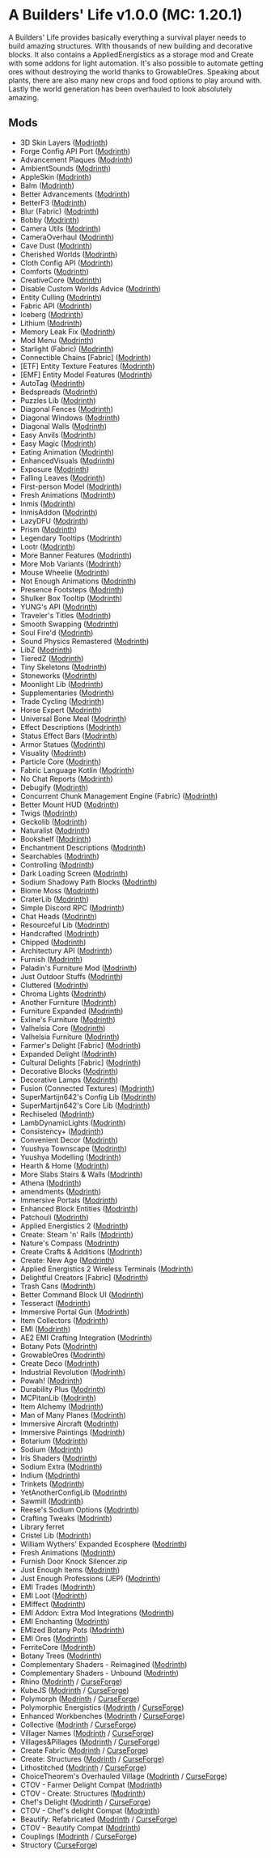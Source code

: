 # A Builders' Life v1.0.0 (MC: 1.20.1)
A Builders' Life provides basically everything a survival player needs to build amazing structures. WIth thousands of new building and decorative blocks. It also contains a AppliedEnergistics as a storage mod and Create with some addons for light automation. It's also possible to automate getting ores without destroying the world thanks to GrowableOres. Speaking about plants, there are also many new crops and food options to play around with. Lastly the world generation has been overhauled to look absolutely amazing.
## Mods
- 3D Skin Layers ([Modrinth](https://modrinth.com/mod/3dskinlayers))
- Forge Config API Port ([Modrinth](https://modrinth.com/mod/forge-config-api-port))
- Advancement Plaques ([Modrinth](https://modrinth.com/mod/advancement-plaques))
- AmbientSounds ([Modrinth](https://modrinth.com/mod/ambientsounds))
- AppleSkin ([Modrinth](https://modrinth.com/mod/appleskin))
- Balm ([Modrinth](https://modrinth.com/mod/balm))
- Better Advancements ([Modrinth](https://modrinth.com/mod/better-advancements))
- BetterF3 ([Modrinth](https://modrinth.com/mod/betterf3))
- Blur (Fabric) ([Modrinth](https://modrinth.com/mod/blur-fabric))
- Bobby ([Modrinth](https://modrinth.com/mod/bobby))
- Camera Utils ([Modrinth](https://modrinth.com/mod/camera-utils))
- CameraOverhaul ([Modrinth](https://modrinth.com/mod/cameraoverhaul))
- Cave Dust ([Modrinth](https://modrinth.com/mod/cave-dust))
- Cherished Worlds ([Modrinth](https://modrinth.com/mod/cherished-worlds))
- Cloth Config API ([Modrinth](https://modrinth.com/mod/cloth-config))
- Comforts ([Modrinth](https://modrinth.com/mod/comforts))
- CreativeCore ([Modrinth](https://modrinth.com/mod/creativecore))
- Disable Custom Worlds Advice ([Modrinth](https://modrinth.com/mod/dcwa))
- Entity Culling ([Modrinth](https://modrinth.com/mod/entityculling))
- Fabric API ([Modrinth](https://modrinth.com/mod/fabric-api))
- Iceberg ([Modrinth](https://modrinth.com/mod/iceberg))
- Lithium ([Modrinth](https://modrinth.com/mod/lithium))
- Memory Leak Fix ([Modrinth](https://modrinth.com/mod/memoryleakfix))
- Mod Menu ([Modrinth](https://modrinth.com/mod/modmenu))
- Starlight (Fabric) ([Modrinth](https://modrinth.com/mod/starlight))
- Connectible Chains [Fabric] ([Modrinth](https://modrinth.com/mod/connectible_chains))
- [ETF] Entity Texture Features ([Modrinth](https://modrinth.com/mod/entitytexturefeatures))
- [EMF] Entity Model Features ([Modrinth](https://modrinth.com/mod/entity-model-features))
- AutoTag ([Modrinth](https://modrinth.com/mod/autotag))
- Bedspreads ([Modrinth](https://modrinth.com/mod/bedspreads))
- Puzzles Lib ([Modrinth](https://modrinth.com/mod/puzzles-lib))
- Diagonal Fences ([Modrinth](https://modrinth.com/mod/diagonal-fences))
- Diagonal Windows ([Modrinth](https://modrinth.com/mod/diagonal-windows))
- Diagonal Walls ([Modrinth](https://modrinth.com/mod/diagonal-walls))
- Easy Anvils ([Modrinth](https://modrinth.com/mod/easy-anvils))
- Easy Magic ([Modrinth](https://modrinth.com/mod/easy-magic))
- Eating Animation ([Modrinth](https://modrinth.com/mod/eating-animation))
- EnhancedVisuals ([Modrinth](https://modrinth.com/mod/enhancedvisuals))
- Exposure ([Modrinth](https://modrinth.com/mod/exposure))
- Falling Leaves ([Modrinth](https://modrinth.com/mod/fallingleaves))
- First-person Model ([Modrinth](https://modrinth.com/mod/first-person-model))
- Fresh Animations ([Modrinth](https://modrinth.com/mod/fresh-animations))
- Inmis ([Modrinth](https://modrinth.com/mod/inmis))
- InmisAddon ([Modrinth](https://modrinth.com/mod/inmisaddon))
- LazyDFU ([Modrinth](https://modrinth.com/mod/lazydfu))
- Prism ([Modrinth](https://modrinth.com/mod/prism-lib))
- Legendary Tooltips ([Modrinth](https://modrinth.com/mod/legendary-tooltips))
- Lootr ([Modrinth](https://modrinth.com/mod/lootr))
- More Banner Features ([Modrinth](https://modrinth.com/mod/more-banner-features))
- More Mob Variants ([Modrinth](https://modrinth.com/mod/more-mob-variants))
- Mouse Wheelie ([Modrinth](https://modrinth.com/mod/mouse-wheelie))
- Not Enough Animations ([Modrinth](https://modrinth.com/mod/not-enough-animations))
- Presence Footsteps ([Modrinth](https://modrinth.com/mod/presence-footsteps))
- Shulker Box Tooltip ([Modrinth](https://modrinth.com/mod/shulkerboxtooltip))
- YUNG's API ([Modrinth](https://modrinth.com/mod/yungs-api))
- Traveler's Titles ([Modrinth](https://modrinth.com/mod/travelers-titles))
- Smooth Swapping ([Modrinth](https://modrinth.com/mod/smooth-swapping))
- Soul Fire'd ([Modrinth](https://modrinth.com/mod/soul-fire-d))
- Sound Physics Remastered ([Modrinth](https://modrinth.com/mod/sound-physics-remastered))
- LibZ ([Modrinth](https://modrinth.com/mod/libz))
- TieredZ ([Modrinth](https://modrinth.com/mod/tieredz))
- Tiny Skeletons ([Modrinth](https://modrinth.com/mod/tiny-skeletons))
- Stoneworks ([Modrinth](https://modrinth.com/mod/stoneworks))
- Moonlight Lib ([Modrinth](https://modrinth.com/mod/moonlight))
- Supplementaries ([Modrinth](https://modrinth.com/mod/supplementaries))
- Trade Cycling ([Modrinth](https://modrinth.com/mod/trade-cycling))
- Horse Expert ([Modrinth](https://modrinth.com/mod/horse-expert))
- Universal Bone Meal ([Modrinth](https://modrinth.com/mod/universal-bone-meal))
- Effect Descriptions ([Modrinth](https://modrinth.com/mod/effect-descriptions))
- Status Effect Bars ([Modrinth](https://modrinth.com/mod/status-effect-bars))
- Armor Statues ([Modrinth](https://modrinth.com/mod/armor-statues))
- Visuality ([Modrinth](https://modrinth.com/mod/visuality))
- Particle Core ([Modrinth](https://modrinth.com/mod/particle-core))
- Fabric Language Kotlin ([Modrinth](https://modrinth.com/mod/fabric-language-kotlin))
- No Chat Reports ([Modrinth](https://modrinth.com/mod/no-chat-reports))
- Debugify ([Modrinth](https://modrinth.com/mod/debugify))
- Concurrent Chunk Management Engine (Fabric) ([Modrinth](https://modrinth.com/mod/c2me-fabric))
- Better Mount HUD ([Modrinth](https://modrinth.com/mod/better-mount-hud))
- Twigs ([Modrinth](https://modrinth.com/mod/twigs))
- Geckolib ([Modrinth](https://modrinth.com/mod/geckolib))
- Naturalist ([Modrinth](https://modrinth.com/mod/naturalist))
- Bookshelf ([Modrinth](https://modrinth.com/mod/bookshelf-lib))
- Enchantment Descriptions ([Modrinth](https://modrinth.com/mod/enchantment-descriptions))
- Searchables ([Modrinth](https://modrinth.com/mod/searchables))
- Controlling ([Modrinth](https://modrinth.com/mod/controlling))
- Dark Loading Screen ([Modrinth](https://modrinth.com/mod/dark-loading-screen))
- Sodium Shadowy Path Blocks ([Modrinth](https://modrinth.com/mod/sodium-shadowy-path-blocks))
- Biome Moss ([Modrinth](https://modrinth.com/mod/biome-moss))
- CraterLib ([Modrinth](https://modrinth.com/mod/craterlib))
- Simple Discord RPC ([Modrinth](https://modrinth.com/mod/simple-discord-rpc))
- Chat Heads ([Modrinth](https://modrinth.com/mod/chat-heads))
- Resourceful Lib ([Modrinth](https://modrinth.com/mod/resourceful-lib))
- Handcrafted ([Modrinth](https://modrinth.com/mod/handcrafted))
- Chipped ([Modrinth](https://modrinth.com/mod/chipped))
- Architectury API ([Modrinth](https://modrinth.com/mod/architectury-api))
- Furnish ([Modrinth](https://modrinth.com/mod/furnish-furniture))
- Paladin's Furniture Mod ([Modrinth](https://modrinth.com/mod/paladins-furniture))
- Just Outdoor Stuffs ([Modrinth](https://modrinth.com/mod/just-outdoor-stuffs))
- Cluttered ([Modrinth](https://modrinth.com/mod/cluttered))
- Chroma Lights ([Modrinth](https://modrinth.com/mod/chroma-lights))
- Another Furniture ([Modrinth](https://modrinth.com/mod/another-furniture))
- Furniture Expanded ([Modrinth](https://modrinth.com/mod/furniture-expanded))
- Exline's Furniture ([Modrinth](https://modrinth.com/mod/exlines-furniture))
- Valhelsia Core ([Modrinth](https://modrinth.com/mod/valhelsia-core))
- Valhelsia Furniture ([Modrinth](https://modrinth.com/mod/valhelsia-furniture))
- Farmer's Delight [Fabric] ([Modrinth](https://modrinth.com/mod/farmers-delight-fabric))
- Expanded Delight ([Modrinth](https://modrinth.com/mod/expanded-delight))
- Cultural Delights [Fabric] ([Modrinth](https://modrinth.com/mod/cultural-delights-fabric))
- Decorative Blocks ([Modrinth](https://modrinth.com/mod/decorative-blocks))
- Decorative Lamps ([Modrinth](https://modrinth.com/mod/decorative-lamps))
- Fusion (Connected Textures) ([Modrinth](https://modrinth.com/mod/fusion-connected-textures))
- SuperMartijn642's Config Lib ([Modrinth](https://modrinth.com/mod/supermartijn642s-config-lib))
- SuperMartijn642's Core Lib ([Modrinth](https://modrinth.com/mod/supermartijn642s-core-lib))
- Rechiseled ([Modrinth](https://modrinth.com/mod/rechiseled))
- LambDynamicLights ([Modrinth](https://modrinth.com/mod/lambdynamiclights))
- Consistency+ ([Modrinth](https://modrinth.com/mod/consistencyplus))
- Convenient Decor ([Modrinth](https://modrinth.com/mod/convenient-decor))
- Yuushya Townscape ([Modrinth](https://modrinth.com/mod/yuushya-townscape))
- Yuushya Modelling ([Modrinth](https://modrinth.com/mod/yuushya-modelling))
- Hearth & Home ([Modrinth](https://modrinth.com/mod/hearth-and-home))
- More Slabs Stairs & Walls ([Modrinth](https://modrinth.com/mod/more-slabs-stairs-and-walls))
- Athena ([Modrinth](https://modrinth.com/mod/athena-ctm))
- amendments ([Modrinth](https://modrinth.com/mod/amendments))
- Immersive Portals ([Modrinth](https://modrinth.com/mod/immersiveportals))
- Enhanced Block Entities ([Modrinth](https://modrinth.com/mod/ebe))
- Patchouli ([Modrinth](https://modrinth.com/mod/patchouli))
- Applied Energistics 2 ([Modrinth](https://modrinth.com/mod/ae2))
- Create: Steam 'n' Rails ([Modrinth](https://modrinth.com/mod/create-steam-n-rails))
- Nature's Compass ([Modrinth](https://modrinth.com/mod/natures-compass))
- Create Crafts & Additions ([Modrinth](https://modrinth.com/mod/createaddition))
- Create: New Age ([Modrinth](https://modrinth.com/mod/create-new-age))
- Applied Energistics 2 Wireless Terminals ([Modrinth](https://modrinth.com/mod/applied-energistics-2-wireless-terminals))
- Delightful Creators  [Fabric] ([Modrinth](https://modrinth.com/mod/delightful-creators-fabric))
- Trash Cans ([Modrinth](https://modrinth.com/mod/trash-cans))
- Better Command Block UI ([Modrinth](https://modrinth.com/mod/bettercommandblockui))
- Tesseract ([Modrinth](https://modrinth.com/mod/tesseract))
- Immersive Portal Gun ([Modrinth](https://modrinth.com/mod/portal-gun))
- Item Collectors ([Modrinth](https://modrinth.com/mod/item-collectors))
- EMI ([Modrinth](https://modrinth.com/mod/emi))
- AE2 EMI Crafting Integration ([Modrinth](https://modrinth.com/mod/ae2-emi-crafting))
- Botany Pots ([Modrinth](https://modrinth.com/mod/botany-pots))
- GrowableOres ([Modrinth](https://modrinth.com/mod/growableores))
- Create Deco ([Modrinth](https://modrinth.com/mod/create-deco))
- Industrial Revolution ([Modrinth](https://modrinth.com/mod/industrial-revolution))
- Powah! ([Modrinth](https://modrinth.com/mod/powah))
- Durability Plus ([Modrinth](https://modrinth.com/mod/durability-plus))
- MCPitanLib ([Modrinth](https://modrinth.com/mod/mcpitanlibarch))
- Item Alchemy ([Modrinth](https://modrinth.com/mod/item-alchemy))
- Man of Many Planes ([Modrinth](https://modrinth.com/mod/man-of-many-planes))
- Immersive Aircraft ([Modrinth](https://modrinth.com/mod/immersive-aircraft))
- Immersive Paintings ([Modrinth](https://modrinth.com/mod/immersive-paintings))
- Botarium ([Modrinth](https://modrinth.com/mod/botarium))
- Sodium ([Modrinth](https://modrinth.com/mod/sodium))
- Iris Shaders ([Modrinth](https://modrinth.com/mod/iris))
- Sodium Extra ([Modrinth](https://modrinth.com/mod/sodium-extra))
- Indium ([Modrinth](https://modrinth.com/mod/indium))
- Trinkets ([Modrinth](https://modrinth.com/mod/trinkets))
- YetAnotherConfigLib ([Modrinth](https://modrinth.com/mod/yacl))
- Sawmill ([Modrinth](https://modrinth.com/mod/universal-sawmill))
- Reese's Sodium Options ([Modrinth](https://modrinth.com/mod/reeses-sodium-options))
- Crafting Tweaks ([Modrinth](https://modrinth.com/mod/crafting-tweaks))
- Library ferret
- Cristel Lib ([Modrinth](https://modrinth.com/mod/cristel-lib))
- William Wythers' Expanded Ecosphere ([Modrinth](https://modrinth.com/mod/expanded-ecosphere))
- Fresh Animations ([Modrinth](https://modrinth.com/mod/fresh-animations))
- Furnish Door Knock Silencer.zip
- Just Enough Items ([Modrinth](https://modrinth.com/mod/jei))
- Just Enough Professions (JEP) ([Modrinth](https://modrinth.com/mod/just-enough-professions-jep))
- EMI Trades ([Modrinth](https://modrinth.com/mod/emitrades))
- EMI Loot ([Modrinth](https://modrinth.com/mod/emi-loot))
- EMIffect ([Modrinth](https://modrinth.com/mod/emiffect))
- EMI Addon: Extra Mod Integrations ([Modrinth](https://modrinth.com/mod/extra-mod-integrations))
- EMI Enchanting ([Modrinth](https://modrinth.com/mod/emi-enchanting))
- EMIzed Botany Pots ([Modrinth](https://modrinth.com/mod/emized-botany-pots))
- EMI Ores ([Modrinth](https://modrinth.com/mod/emi-ores))
- FerriteCore ([Modrinth](https://modrinth.com/mod/ferrite-core))
- Botany Trees ([Modrinth](https://modrinth.com/mod/botany-trees))
- Complementary Shaders - Reimagined ([Modrinth](https://modrinth.com/mod/complementary-reimagined))
- Complementary Shaders - Unbound ([Modrinth](https://modrinth.com/mod/complementary-unbound))
- Rhino ([Modrinth](https://modrinth.com/mod/rhino) / [CurseForge](https://www.curseforge.com/minecraft/mc-mods/rhino))
- KubeJS ([Modrinth](https://modrinth.com/mod/kubejs) / [CurseForge](https://www.curseforge.com/minecraft/mc-mods/kubejs))
- Polymorph ([Modrinth](https://modrinth.com/mod/polymorph) / [CurseForge](https://www.curseforge.com/minecraft/mc-mods/polymorph))
- Polymorphic Energistics ([Modrinth](https://modrinth.com/mod/polymorphic-energistics) / [CurseForge](https://www.curseforge.com/minecraft/mc-mods/polymorphic-energistics))
- Enhanced Workbenches ([Modrinth](https://modrinth.com/mod/enhanced-workbenches) / [CurseForge](https://www.curseforge.com/minecraft/mc-mods/enhanced-workbenches))
- Collective ([Modrinth](https://modrinth.com/mod/collective) / [CurseForge](https://www.curseforge.com/minecraft/mc-mods/collective))
- Villager Names ([Modrinth](https://modrinth.com/mod/villager-names-serilum) / [CurseForge](https://www.curseforge.com/minecraft/mc-mods/villager-names))
- Villages&Pillages ([Modrinth](https://modrinth.com/mod/villages-and-pillages) / [CurseForge](https://www.curseforge.com/minecraft/mc-mods/villages-and-pillages))
- Create Fabric ([Modrinth](https://modrinth.com/mod/create-fabric) / [CurseForge](https://www.curseforge.com/minecraft/mc-mods/create-fabric))
- Create: Structures ([Modrinth](https://modrinth.com/mod/create-structures) / [CurseForge](https://www.curseforge.com/minecraft/mc-mods/project-871698))
- Lithostitched ([Modrinth](https://modrinth.com/mod/lithostitched) / [CurseForge](https://www.curseforge.com/minecraft/mc-mods/lithostitched))
- ChoiceTheorem's Overhauled Village ([Modrinth](https://modrinth.com/mod/ct-overhaul-village) / [CurseForge](https://www.curseforge.com/minecraft/mc-mods/choicetheorems-overhauled-village))
- CTOV - Farmer Delight Compat ([Modrinth](https://modrinth.com/mod/ctov-farmers-delight-compat))
- CTOV - Create: Structures ([Modrinth](https://modrinth.com/mod/ctov-create-structures))
- Chef's Delight ([Modrinth](https://modrinth.com/mod/chefs-delight) / [CurseForge](https://www.curseforge.com/minecraft/mc-mods/chefs-delight-fabric))
- CTOV - Chef's delight Compat ([Modrinth](https://modrinth.com/mod/ctov-chefs-delight-compat))
- Beautify: Refabricated ([Modrinth](https://modrinth.com/mod/beautify-refabricated) / [CurseForge](https://www.curseforge.com/minecraft/mc-mods/beautify-refabricated))
- CTOV - Beautify Compat ([Modrinth](https://modrinth.com/mod/ctov-beautify-compat))
- Couplings ([Modrinth](https://modrinth.com/mod/couplings) / [CurseForge](https://www.curseforge.com/minecraft/mc-mods/couplings))
- Structory ([CurseForge](https://www.curseforge.com/minecraft/mc-mods/structory))